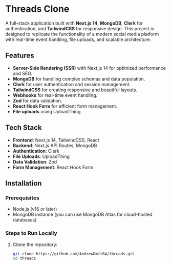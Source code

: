 # Threads Clone

A full-stack application built with **Next.js 14**, **MongoDB**, **Clerk** for authentication, and **TailwindCSS** for responsive design. This project is designed to replicate the functionality of a modern social media platform with real-time event handling, file uploads, and scalable architecture.

## Features

- **Server-Side Rendering (SSR)** with Next.js 14 for optimized performance and SEO.
- **MongoDB** for handling complex schemas and data population.
- **Clerk** for user authentication and session management.
- **TailwindCSS** for creating responsive and beautiful layouts.
- **Webhooks** for real-time event handling.
- **Zod** for data validation.
- **React Hook Form** for efficient form management.
- **File uploads** using UploadThing.

## Tech Stack

- **Frontend**: Next.js 14, TailwindCSS, React
- **Backend**: Next.js API Routes, MongoDB
- **Authentication**: Clerk
- **File Uploads**: UploadThing
- **Data Validation**: Zod
- **Form Management**: React Hook Form

## Installation

### Prerequisites

- Node.js (v16 or later)
- MongoDB instance (you can use MongoDB Atlas for cloud-hosted databases)

### Steps to Run Locally

1. Clone the repository:
   ```bash
   git clone https://github.com/AndrewDmit04/threads.git
   cd threads

